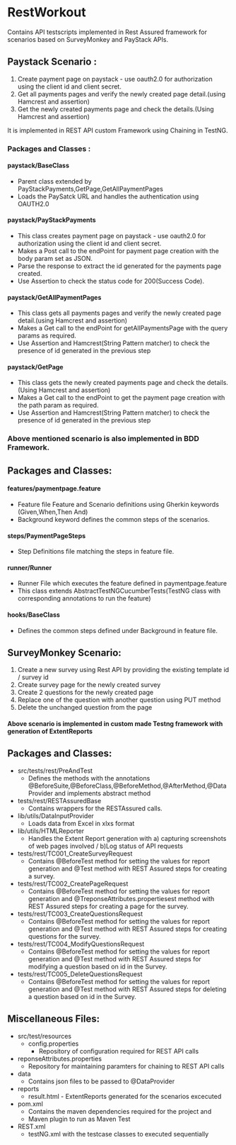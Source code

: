 
# RestWorkout 

Contains API testscripts implemented in Rest Assured framework for scenarios based on SurveyMonkey and PayStack APIs.

## Paystack Scenario :
1. Create payment page on paystack - use oauth2.0 for authorization using the client id and client secret.
2. Get all payments pages and verify the newly created page detail.(using Hamcrest and assertion)
3. Get the newly created payments page and check the details.(Using Hamcrest and assertion)

It is implemented in REST API custom Framework using Chaining in TestNG.

### Packages and Classes :

#### paystack/BaseClass
* Parent class extended by PayStackPayments,GetPage,GetAllPaymentPages
* Loads the PaySatck URL and handles the authentication using OAUTH2.0
####  paystack/PayStackPayments 
* This class creates payment page on paystack - use oauth2.0 for authorization using the client id and client secret.
* Makes a Post call to the endPoint for payment page creation with the body param set as JSON.
* Parse the response to extract the id generated for the payments page created.
* Use Assertion to check the status code for 200(Success Code).
#### paystack/GetAllPaymentPages
* This class gets all payments pages and verify the newly created page detail.(using Hamcrest and assertion)
* Makes a Get call to the endPoint for getAllPaymentsPage with the query params as required.
* Use Assertion and Hamcrest(String Pattern matcher) to check the presence of id generated in the previous step
#### paystack/GetPage 
* This class gets the newly created payments page and check the details.(Using Hamcrest and assertion)
* Makes a Get call to the endPoint to get the payment page creation with the path param as required.
* Use Assertion and Hamcrest(String Pattern matcher) to check the presence of id generated in the previous step

### Above mentioned scenario is also implemented in BDD Framework.

## Packages and Classes:
#### features/paymentpage.feature 
* Feature file Feature and Scenario definitions using Gherkin keywords (Given,When,Then And)
* Background keyword defines the common steps of the scenarios.
#### steps/PaymentPageSteps
* Step Definitions file matching the steps in feature file.
#### runner/Runner
* Runner File which executes the feature defined in paymentpage.feature
* This class extends AbstractTestNGCucumberTests(TestNG class with corresponding annotations to run the feature)
#### hooks/BaseClass
* Defines the common steps defined under Background in feature file.

## SurveyMonkey Scenario:

  1. Create a new survey using Rest API by providing the existing template id / survey id
  2. Create survey page for the newly created survey
  3. Create 2 questions for the newly created page
  4. Replace one of the question with another question using PUT method
  5. Delete the unchanged question from the page

#### Above scenario is implemented in custom made Testng framework with generation of ExtentReports

## Packages and Classes:
* src/tests/rest/PreAndTest
  * Defines the methods with the annotations @BeforeSuite,@BeforeClass,@BeforeMethod,@AfterMethod,@DataProvider and implements abstract method
* tests/rest/RESTAssuredBase 
  * Contains wrappers for the RESTAssured calls.
* lib/utils/DataInputProvider
  * Loads data from Excel in xlxs format
* lib/utils/HTMLReporter
  * Handles the Extent Report generation with a) capturing screenshots of web pages involved / b)Log status of API requests
* tests/rest/TC001_CreateSurveyRequest
  * Contains @BeforeTest method for setting the values for report generation and @Test method with REST Assured steps for creating a survey.
* tests/rest/TC002_CreatePageRequest
  * Contains @BeforeTest method for setting the values for report generation and @TreponseAttributes.propertiesest method with REST Assured steps for creating a page for the survey.
* tests/rest/TC003_CreateQuestionsRequest
  * Contains @BeforeTest method for setting the values for report generation and @Test method with REST Assured steps for creating questions for the survey.
* tests/rest/TC004_ModifyQuestionsRequest
  * Contains @BeforeTest method for setting the values for report generation and @Test method with REST Assured steps for modifying a question based on id in the Survey.
* tests/rest/TC005_DeleteQuestionsRequest
   * Contains @BeforeTest method for setting the values for report generation and @Test method with REST Assured steps for deleting a question based on id in the Survey.

## Miscellaneous Files:

* src/test/resources
	* config.properties
		* Repository of configuration required for REST API calls
* reponseAttributes.properties 
	* Repository for maintaining paramters for chaining to REST API calls
* data
    * Contains json files to be passed to @DataProvider
* reports
    * result.html - ExtentReports generated for the scenarios excecuted
* pom.xml
	* Contains the maven dependencies required for the project and
	* Maven plugin to run as Maven Test
* REST.xml
	* testNG.xml with the testcase classes to executed sequentially

